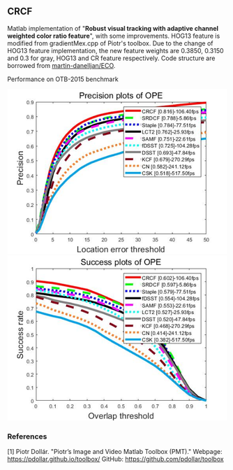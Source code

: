 ## CRCF

Matlab implementation of "**Robust visual tracking with adaptive channel weighted color ratio feature**", with some improvements. HOG13 feature is modified from gradientMex.cpp of Piotr's toolbox. Due to the change of HOG13 feature implementation, the new feature weights are 0.3850, 0.3150 and 0.3 for gray, HOG13 and CR feature respectively. Code structure are borrowed from [martin-danelljan/ECO](https://github.com/martin-danelljan). 

Performance on OTB-2015 benchmark

![Precision plot of OPE](precision_plot.jpg)
![Success plot of OPE](success_plot.jpg)

### References

[1] Piotr Dollár.
"Piotr’s Image and Video Matlab Toolbox (PMT)."
Webpage: <https://pdollar.github.io/toolbox/>
GitHub: <https://github.com/pdollar/toolbox>
